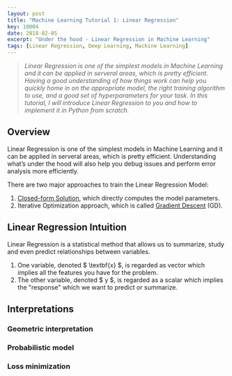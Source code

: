 ```yaml
---
layout: post
title: "Machine Learning Tutorial 1: Linear Regression"
key: 10004
date: 2018-02-05
excerpt: "Under the hood - Linear Regression in Machine Learning"
tags: [Linear Regression, Deep Learning, Machine Learning]
---
```



> *Linear Regression is one of the simplest models in Machine Learning and it can be applied in serveral areas, which is pretty efficient. Having a good understanding of how things work can help you quickly home in on the appropriate model, the right training algorithm to use, and a good set of hyperparameters for your task. In this tutorial, I will introduce Linear Regression to you and how to implement it in Python from scratch.*


## Overview

Linear Regression is one of the simplest models in Machine Learning and it can be applied in serveral areas, which is pretty efficient. Understanding what’s under the hood will also help you debug issues and perform error analysis more efficiently.

There are two major approaches to train the Linear Regression Model:

1. [Closed-form Solution](https://stats.stackexchange.com/questions/23128/solving-for-regression-parameters-in-closed-form-vs-gradient-descent), which directly computes the model parameters.
2. Iterative Optimization approach, which is called [Gradient Descent](https://en.wikipedia.org/wiki/Gradient_descent) (GD).

## Linear Regression Intuition
Linear Regression is a statistical method that allows us to summarize, study and even predict relationships between variables.

1. One variable, denoted $ \textbf{x} $, is regarded as vector which implies all the features you have for the problem.
2. The other variable, denoted $ y $, is regarded as a scalar which implies the "response" which we want to predict or summarize.



## Interpretations
### Geometric interpretation




### Probabilistic model




### Loss minimization

